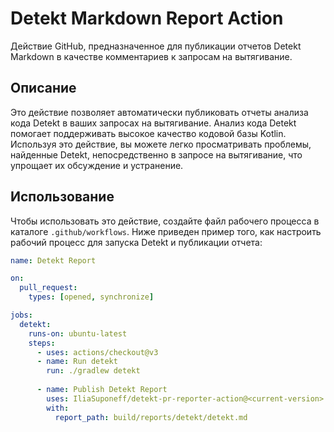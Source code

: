# Detekt Markdown Report Action

Действие GitHub, предназначенное для публикации отчетов Detekt Markdown в качестве комментариев к запросам на вытягивание.

## Описание

Это действие позволяет автоматически публиковать отчеты анализа кода Detekt в ваших запросах на вытягивание. Анализ кода Detekt помогает поддерживать высокое качество кодовой базы Kotlin. Используя это действие, вы можете легко просматривать проблемы, найденные Detekt, непосредственно в запросе на вытягивание, что упрощает их обсуждение и устранение.

## Использование

Чтобы использовать это действие, создайте файл рабочего процесса в каталоге `.github/workflows`. Ниже приведен пример того, как настроить рабочий процесс для запуска Detekt и публикации отчета:

```yaml
name: Detekt Report

on:
  pull_request:
    types: [opened, synchronize]

jobs:
  detekt:
    runs-on: ubuntu-latest
    steps:
      - uses: actions/checkout@v3
      - name: Run detekt
        run: ./gradlew detekt
  
      - name: Publish Detekt Report
        uses: IliaSuponeff/detekt-pr-reporter-action@<current-version>
        with:
          report_path: build/reports/detekt/detekt.md
```
